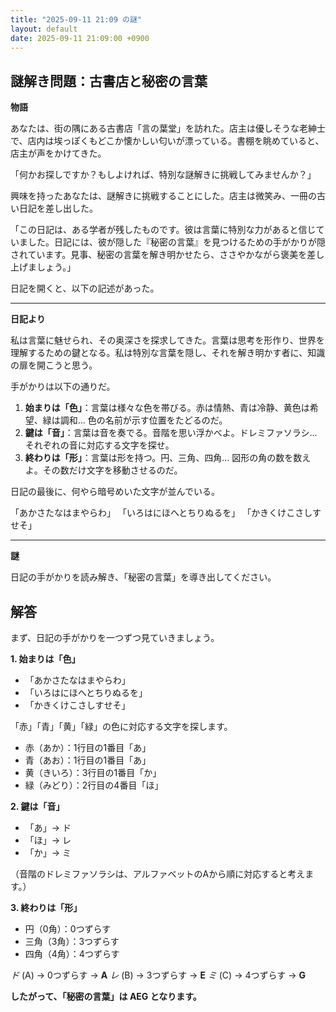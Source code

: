 ```yaml
---
title: "2025-09-11 21:09 の謎"
layout: default
date: 2025-09-11 21:09:00 +0900
---
```

## 謎解き問題：古書店と秘密の言葉

**物語**

あなたは、街の隅にある古書店「言の葉堂」を訪れた。店主は優しそうな老紳士で、店内は埃っぽくもどこか懐かしい匂いが漂っている。書棚を眺めていると、店主が声をかけてきた。

「何かお探しですか？もしよければ、特別な謎解きに挑戦してみませんか？」

興味を持ったあなたは、謎解きに挑戦することにした。店主は微笑み、一冊の古い日記を差し出した。

「この日記は、ある学者が残したものです。彼は言葉に特別な力があると信じていました。日記には、彼が隠した『秘密の言葉』を見つけるための手がかりが隠されています。見事、秘密の言葉を解き明かせたら、ささやかながら褒美を差し上げましょう。」

日記を開くと、以下の記述があった。

---

**日記より**

私は言葉に魅せられ、その奥深さを探求してきた。言葉は思考を形作り、世界を理解するための鍵となる。私は特別な言葉を隠し、それを解き明かす者に、知識の扉を開こうと思う。

手がかりは以下の通りだ。

1.  **始まりは「色」**：言葉は様々な色を帯びる。赤は情熱、青は冷静、黄色は希望、緑は調和... 色の名前が示す位置をたどるのだ。
2.  **鍵は「音」**：言葉は音を奏でる。音階を思い浮かべよ。ドレミファソラシ... それぞれの音に対応する文字を探せ。
3.  **終わりは「形」**：言葉は形を持つ。円、三角、四角... 図形の角の数を数えよ。その数だけ文字を移動させるのだ。

日記の最後に、何やら暗号めいた文字が並んでいる。

「あかさたなはまやらわ」
「いろはにほへとちりぬるを」
「かきくけこさしすせそ」

---

**謎**

日記の手がかりを読み解き、「秘密の言葉」を導き出してください。

## 解答

まず、日記の手がかりを一つずつ見ていきましょう。

**1. 始まりは「色」**

*   「あかさたなはまやらわ」
*   「いろはにほへとちりぬるを」
*   「かきくけこさしすせそ」

「赤」「青」「黄」「緑」の色に対応する文字を探します。

*   赤（あか）：1行目の1番目「あ」
*   青（あお）：1行目の1番目「あ」
*   黄（きいろ）：3行目の1番目「か」
*   緑（みどり）：2行目の4番目「ほ」

**2. 鍵は「音」**

*   「あ」→ ド
*   「ほ」→ レ
*   「か」→ ミ

（音階のドレミファソラシは、アルファベットのAから順に対応すると考えます。）

**3. 終わりは「形」**

*   円（0角）：0つずらす
*   三角（3角）：3つずらす
*   四角（4角）：4つずらす

*ド* (A) -> 0つずらす -> **A**
*レ* (B) -> 3つずらす -> **E**
*ミ* (C) -> 4つずらす -> **G**

**したがって、「秘密の言葉」は AEG となります。**
